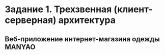 # Задание 1. Трехзвенная (клиент-серверная) архитектура
## Веб-приложение интернет-магазина одежды MANYAO

